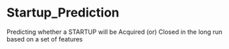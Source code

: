 # Startup_Prediction
Predicting whether a STARTUP will be Acquired (or) Closed in the long run based on a set of features
